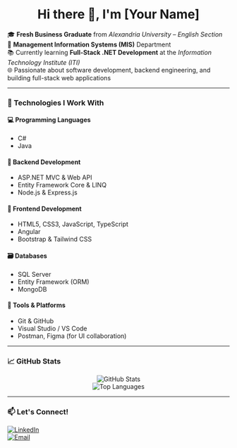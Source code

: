 <h1 align="center">Hi there 👋, I'm [Your Name]</h1>

🎓 **Fresh Business Graduate** from *Alexandria University – English Section*  
💼 **Management Information Systems (MIS)** Department  
📚 Currently learning **Full-Stack .NET Development** at the *Information Technology Institute (ITI)*  
🌐 Passionate about software development, backend engineering, and building full-stack web applications

---

### 🚀 Technologies I Work With

#### 💻 Programming Languages
- C#
- Java

#### 🧠 Backend Development
- ASP.NET MVC & Web API
- Entity Framework Core & LINQ
- Node.js & Express.js

#### 🎨 Frontend Development
- HTML5, CSS3, JavaScript, TypeScript
- Angular
- Bootstrap & Tailwind CSS

#### 🗃️ Databases
- SQL Server
- Entity Framework (ORM)
- MongoDB

#### 🔧 Tools & Platforms
- Git & GitHub
- Visual Studio / VS Code
- Postman, Figma (for UI collaboration)

---

### 📈 GitHub Stats

<p align="center">
  <img src="https://github-readme-stats.vercel.app/api?username=RodinaElfeky&show_icons=true&theme=radical" alt="GitHub Stats" />
  <br/>
  <img src="https://github-readme-stats.vercel.app/api/top-langs/?username=RodinaElfeky&layout=compact&theme=radical" alt="Top Languages" />
</p>

---

### 📫 Let's Connect!
[![LinkedIn](https://img.shields.io/badge/-LinkedIn-0A66C2?style=flat-square&logo=linkedin&logoColor=white)]((https://www.linkedin.com/in/rodinaelfeky))  
[![Email](https://img.shields.io/badge/-Email-D14836?style=flat-square&logo=gmail&logoColor=white)](mailto:rodina.elfeky228@gmail.com)

